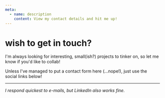```yaml
---
meta:
  - name: description
    content: View my contact details and hit me up!
---
```


# wish to get in touch?

I'm always looking for interesting, small(ish?) projects to tinker on, so let me
know if you'd like to collab!

Unless I've managed to put a contact form here (...nope!), just use the social links below!

----
_I respond quickest to e-mails, but LinkedIn also works fine._
